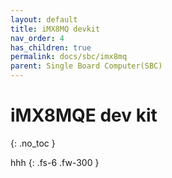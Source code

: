 ```yaml
---
layout: default
title: iMX8MQ devkit
nav_order: 4
has_children: true
permalink: docs/sbc/imx8mq
parent: Single Board Computer(SBC)
---
```


# iMX8MQE dev kit
{: .no_toc }

hhh
{: .fs-6 .fw-300 }
